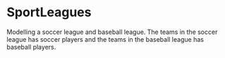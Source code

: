 # SportLeagues
Modelling a soccer league and baseball league. The teams in the soccer league has soccer players and the teams in the baseball league has baseball players.

